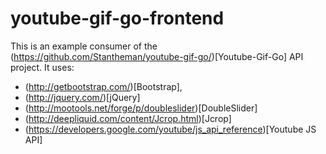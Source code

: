 youtube-gif-go-frontend
=======================

This is an example consumer of the (https://github.com/Stantheman/youtube-gif-go/)[Youtube-Gif-Go] API project. It uses:

 * (http://getbootstrap.com/)[Bootstrap],
 * (http://jquery.com/)[jQuery]
 * (http://mootools.net/forge/p/doubleslider)[DoubleSlider]
 * (http://deepliquid.com/content/Jcrop.html)[Jcrop]
 * (https://developers.google.com/youtube/js_api_reference)[Youtube JS API]
